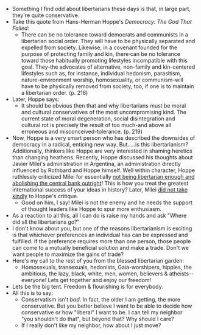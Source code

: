 - Something I find odd about libertarians these days is that, in large part, they're quite conservative.
- Take this quote from Hans-Herman Hoppe's *Democracy: The God That Failed*:
	- There can be no tolerance toward democrats and communists in a libertarian social order. They will have to be physically separated and expelled from society. Likewise, in a covenant founded for the purpose of protecting family and kin, there·can be no tolerance toward those habitually promoting lifestyles incompatible with this goal. They-the advocates of alternative, non-family and kin-centered lifestyles such as, for instance, individual hedonism, parasitism, nature-environment worship, homosexuality, or communism-will have to be physically removed from society, too, if one is to maintain a libertarian order. (p. 218)
- Later, Hoppe says:
	- It should be obvious then that and why libertarians must be moral and cultural conservatives of the most uncompromising kind. The current state of moral degeneration, social disintegration and cultural rot is precisely the result of too much-and above all erroneous and misconceived-tolerance. (p. 219)
- Now, Hoppe is a very smart person who has described the downsides of democracy in a radical, enticing new way. But.....is this libertarianism? Additionally, thinkers like Hoppe are very interested in shaming heretics than changing heathens. Recently, Hoppe discussed his thoughts about Javier Milei's administration in Argentina, an administration directly influenced by Rothbard and Hoppe himself. Well within character, Hoppe ruthlessly criticized Milei for essentially [not being libertarian enough and abolishing the central bank outright](https://www.youtube.com/watch?v=PNMXW7rq7vA)! This is how you treat the greatest international success of your ideas in history? Later, Milei [did not take kindly](https://x.com/LibertarianDuty/status/1867202040742522933) to Hoppe's critique.
	- Good on him, I say! Milei is not the enemy and he needs the support of thought leaders like Hoppe to spur more enthusiasm.
- As a reaction to all this, all I can do is raise my hands and ask "Where did all the libertarians go?"
- I don't know about you, but one of the reasons libertarianism is exciting is that whichever preferences an individual has can be expressed and fulfilled. If the preference requires more than one person, those people can come to a mutually beneficial solution and make a trade. Don't we want people to maximize the gains of trade?
- Here's my call to the rest of you from the blessed libertarian garden:
	- Homosexuals, transexuals, hedonists, Gaia-worshipers, hippies, the ambitious, the lazy, black, white, men, women, believers & atheists--everyone! Lets get together and enjoy our freedom!
- Lets be the big tent. Freedom & flourishing is for everybody.
- All this is to say:
	- Conservatism isn't *bad*. In fact, the older I am getting, the more conservative. But you better believe I want to be able to decide how conservative or how "liberal" I want to be. I can tell my neighbor "you shouldn't do that", but beyond that? Why should I care?
	- If I really don't like my neighbor, how about I just move?